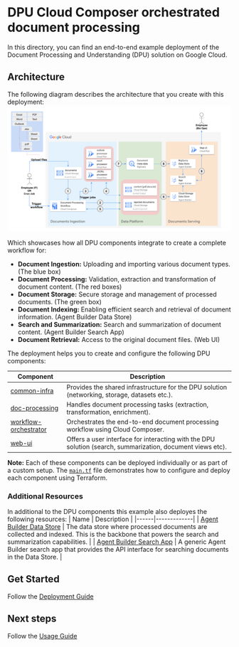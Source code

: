 # DPU Cloud Composer orchestrated document processing
In this directory, you can find an end-to-end example deployment of the Document Processing and Understanding (DPU) solution on Google Cloud. 

## Architecture
The following diagram describes the architecture that you create with this deployment:
![alt text](../../assets/deployment-architecture.png)

Which showcases how all DPU components integrate to create a complete workflow for:

* **Document Ingestion:** Uploading and importing various document types. (The blue box)
* **Document Processing:** Validation, extraction and transformation of document content. (The red boxes)
* **Document Storage:** Secure storage and management of processed documents. (The green box)
* **Document Indexing:** Enabling efficient search and retrieval of document information. (Agent Builder Data Store)
* **Search and Summarization:**  Search and summarization of document content. (Agent Builder Search App)
* **Document Retrieval:** Access to the original document files. (Web UI)

The deployment helps you to create and configure the following DPU components:

| Component | Description |
| -------------------------- | - |
| [common-infra](../../components/common-infra/README.md) | Provides the shared infrastructure for the DPU solution (networking, storage, datasets etc.). |
| [doc-processing](../../components/processing/README.md) | Handles document processing tasks (extraction, transformation, enrichment). |
| [workflow-orchestrator](../../components/dpu-workflow/README.md) | Orchestrates the end-to-end document processing workflow using Cloud Composer. |
| [web-ui](../../components/webui/README.md) | Offers a user interface for interacting with the DPU solution (search, summarization, document views etc). |

**Note:** Each of these components can be deployed individually or as part of a custom setup. The [`main.tf`](./main.tf) file demonstrates how to configure and deploy each component using Terraform.

### Additional Resources
In additional to the DPU components this example also deployes the following resources:
| Name | Description |
|------|-------------|
| [Agent Builder Data Store](https://cloud.google.com/dialogflow/vertex/docs/concept/data-store) | The data store where processed documents are collected and indexed. This is the backbone that powers the search and summarization capabilities. |
| [Agent Builder Search App](https://cloud.google.com/generative-ai-app-builder/docs/create-datastore-ingest) | A generic Agent Builder search app that provides the API interface for searching documents in the Data Store. |

## Get Started
Follow the [Deployment Guide](DEPLOYMENT.md)

## Next steps
Follow the [Usage Guide](USE.md)
